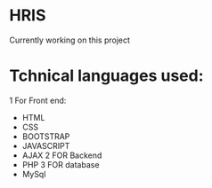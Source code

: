 # HRIS
Currently working on this project
# Tchnical languages used:
1 For Front end:
* HTML
* CSS
* BOOTSTRAP
* JAVASCRIPT
* AJAX
2 FOR Backend
* PHP
3 FOR database
* MySql
